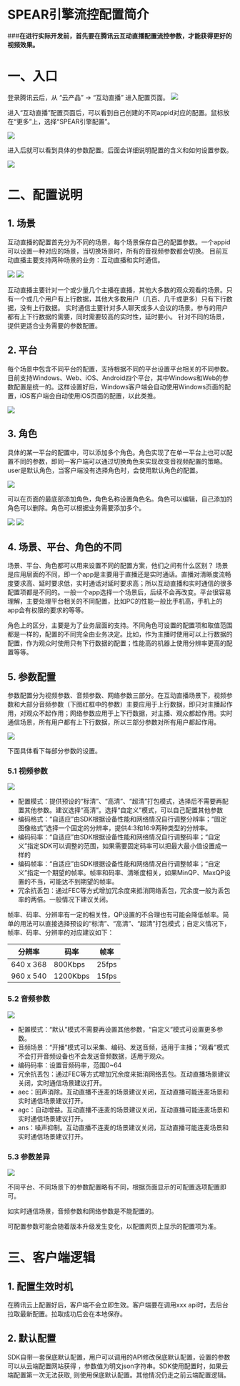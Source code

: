 # SPEAR引擎流控配置简介
###**在进行实际开发前，首先要在腾讯云互动直播配置流控参数，才能获得更好的视频效果。**

# 一、入口
登录腾讯云后，从 “云产品” -> “互动直播” 进入配置页面。
![](https://mc.qcloudimg.com/static/img/243044a017149d82e7cc10a1a81a7c80/image001.png)

进入“互动直播”配置页面后，可以看到自己创建的不同appid对应的配置。鼠标放在“更多”上，选择“SPEAR引擎配置”。

![](https://mc.qcloudimg.com/static/img/864d6de4bf6a052e3c3fb420be59713b/image002.png)

进入后就可以看到具体的参数配置。后面会详细说明配置的含义和如何设置参数。

![](https://mc.qcloudimg.com/static/img/24d35157346b545e20eab9718f2e4856/image004.png)

# 二、配置说明
## 1. 场景
互动直播的配置首先分为不同的场景，每个场景保存自己的配置参数。一个appid可以设置一种对应的场景，当切换场景时，所有的音视频参数都会切换。
目前互动直播主要支持两种场景的业务：互动直播和实时通信。

![](https://mc.qcloudimg.com/static/img/f183e7a8c76ca9895318ae912c917523/image006.png)
![](https://mc.qcloudimg.com/static/img/7587343a15d6a8c31d7fcf13ddb52cff/image007.png)

互动直播主要针对一个或少量几个主播在直播，其他大多数的观众观看的场景。只有一个或几个用户有上行数据，其他大多数用户（几百、几千或更多）只有下行数据，没有上行数据。
实时通信主要针对多人聊天或多人会议的场景。参与的用户都有上下行数据的需要，同时需要较高的实时性，延时要小。
针对不同的场景，提供更适合业务需要的参数配置。

## 2. 平台
每个场景中包含不同平台的配置，支持根据不同的平台设置平台相关的不同参数。目前支持Windows、Web、iOS、Android四个平台，其中Windows和Web的参数配置是统一的。这样设置好后，Windows客户端会自动使用Windows页面的配置，iOS客户端会自动使用iOS页面的配置，以此类推。

![](https://mc.qcloudimg.com/static/img/c90c047e8f64b4085aa5a90eaa0a18a7/image008.png)

## 3. 角色
具体的某一平台的配置中，可以添加多个角色。角色实现了在单一平台上也可以配置不同的参数，即同一客户端可以通过切换角色来实现改变音视频配置的策略。
user是默认角色，当客户端没有选择角色时，会使用默认角色的配置。

![](https://mc.qcloudimg.com/static/img/7da63a7a27f54b153c31d838263e3c2c/image010.png)

可以在页面的最底部添加角色，角色名称设置角色名。角色可以编辑，自己添加的角色可以删除。角色可以根据业务需要添加多个。

![](https://mc.qcloudimg.com/static/img/47ebdf9ebf1a765c0e3105c84fb59da8/image012.png)
![](https://mc.qcloudimg.com/static/img/69996113f9f8dcd94de3a6e6bf17c5d2/image014.png)


## 4. 场景、平台、角色的不同
场景、平台、角色都可以用来设置不同的配置方案，他们之间有什么区别？
场景是应用层面的不同，即一个app是主要用于直播还是实时通话。直播对清晰度流畅度要求高、延时要求低，实时通话对延时要求高；所以互动直播和实时通信的很多配置项都是不同的。一般一个app选择一个场景后，后续不会再改变。平台很容易理解，主要处理平台相关的不同配置，比如PC的性能一般比手机高，手机上的app会有权限的要求的等等。

角色上的区分，主要是为了业务层面的支持。不同角色可设置的配置项和取值范围都是一样的，配置的不同完全由业务决定。比如，作为主播时使用可以上行数据的配置，作为观众时使用只有下行数据的配置；性能高的机器上使用分辨率更高的配置等等。


## 5. 参数配置
参数配置分为视频参数、音频参数、网络参数三部分。在互动直播场景下，视频参数和大部分音频参数（下图红框中的参数）主要应用于上行数据，即只对主播起作用，对观众不起作用；网络参数应用于上下行数据，对主播、观众都起作用。实时通信场景，所有用户都有上下行数据，所以三部分参数对所有用户都起作用。

![](https://mc.qcloudimg.com/static/img/6dd38ad1b956cd1c885bfdbf1b2ca4ce/image016.png)

下面具体看下每部分参数的设置。
### 5.1 视频参数

![](https://mc.qcloudimg.com/static/img/263dff18fdaa2e01e1ff9f94bab43632/image018.png)


* 配置模式：提供预设的“标清”、“高清”、“超清”打包模式，选择后不需要再配置其他参数。建议选择“高清”。选择“自定义”模式，可以自己配置其他参数
* 编码格式：“自适应”由SDK根据设备性能和网络情况自行调整分辨率；“固定图像格式”选择一个固定的分辨率，提供4:3和16:9两种类型的分辨率。
* 编码码率：“自适应”由SDK根据设备性能和网络情况自行调整码率；“自定义”指定SDK可以调整的范围，如果需要固定码率可以把最大最小值设置成一样的
* 编码帧率：“自适应”由SDK根据设备性能和网络情况自行调整帧率；“自定义”指定一个期望的帧率。帧率和码率、清晰度相关，如果MinQP、MaxQP设置的不当，可能达不到期望的帧率。
* 冗余抗丢包：通过FEC等方式增加冗余度来抵消网络丢包，冗余度一般为丢包率的两倍。一般情况下建议关闭。

帧率、码率、分辨率有一定的相关性，QP设置的不合理也有可能会降低帧率。简单的用法可以直接选择预设的“标清”、“高清”、“超清”打包模式；自定义情况下，帧率、码率、分辨率的对应建议如下：

分辨率	| 码率	| 帧率
----	|----	|----
640 x 368 | 800Kbps | 25fps
960 x 540 | 1200Kbps | 15fps

### 5.2 音频参数

![](https://mc.qcloudimg.com/static/img/28a7f98d8d139042e5c9372e998333d3/image020.png)

* 配置模式：“默认”模式不需要再设置其他参数，“自定义”模式可设置更多参数。
* 音频场景：“开播”模式可以采集、编码、发送音频，适用于主播；“观看”模式不会打开音频设备也不会发送音频数据，适用于观众。
* 编码码率：设置音频码率，范围0~64
* 冗余抗丢包：通过FEC等方式增加冗余度来抵消网络丢包。互动直播场景建议关闭，实时通信场景建议打开。
* aec：回声消除。互动直播不连麦的场景建议关闭，互动直播可能连麦场景和实时通信场景建议打开。
* agc：自动增益。互动直播不连麦的场景建议关闭，互动直播可能连麦场景和实时通信场景建议打开。
* ans：噪声抑制。互动直播不连麦的场景建议关闭，互动直播可能连麦场景和实时通信场景建议打开。

### 5.3 参数差异

![](https://mc.qcloudimg.com/static/img/b38439c90daed4aaba9e8ae4a3b93367/image024.png)

不同平台、不同场景下的参数配置略有不同，根据页面显示的可配置选项配置即可。

如实时通信场景，音频参数和网络参数是不能配置的。

可配置参数可能会随着版本升级发生变化，以配置网页上显示的配置项为准。

# 三、客户端逻辑
## 1. 配置生效时机
在腾讯云上配置好后，客户端不会立即生效。客户端要在调用xxx api时，去后台拉取最新配置。拉取成功后会在本地保存。

## 2. 默认配置
SDK自带一套保底默认配置，用户可以调用的API修改保底默认配置，设置的参数可以从云端配置网站获得 ，参数值为明文json字符串。SDK使用配置时，如果云端配置第一次无法获取, 则使用保底默认配置。其他情况仍走之前云端配置逻辑。





